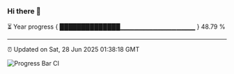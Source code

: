 ### Hi there 👋

⏳ Year progress { ██████████████▁▁▁▁▁▁▁▁▁▁▁▁▁▁▁▁ } 48.79 %

---

⏰ Updated on Sat, 28 Jun 2025 01:38:18 GMT

![Progress Bar CI](https://github.com/liununu/liununu/workflows/Progress%20Bar%20CI/badge.svg)

